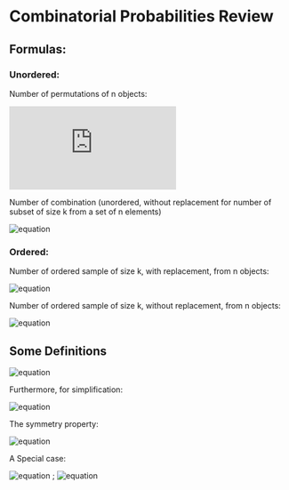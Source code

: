 # Combinatorial Probabilities Review

## Formulas:

### Unordered:
Number of permutations of n objects:

![equation](https://latex.codecogs.com/svg.latex?n!)

Number of combination (unordered, without replacement for number of subset of size k from a set of n elements)

![equation](https://latex.codecogs.com/svg.latex?\binom{n}{k}=\frac{n!}{k!(n-k)!}=\frac{n(n-1)..(n-k+1)}{k!}=\frac{nPk}{k!})

### Ordered:
Number of ordered sample of size k, with replacement, from n objects: 

![equation](https://latex.codecogs.com/svg.latex?n^k)

Number of ordered sample of size k, without replacement, from n objects:

![equation](https://latex.codecogs.com/svg.latex?n(n-1)..(n-k+1)=\frac{n!}{(n-k)!}=nPk)


## Some Definitions

![equation](https://latex.codecogs.com/svg.latex?\binom{n}{k}=\frac{n!}{k!(n-k)!}=_nC_k=C(n,k))

Furthermore, for simplification:

![equation](https://latex.codecogs.com/svg.latex?\binom{n}{k}=\frac{n!}{k!(n-k)!}=\frac{n(n-1)..(n-k+1)}{k!})

The symmetry property:

![equation](https://latex.codecogs.com/svg.latex?\binom{n}{k}=\binom{n}{n-k})

A Special case:

![equation](https://latex.codecogs.com/svg.latex?\binom{n}{0}=\binom{n}{n}=1)  ; ![equation](https://latex.codecogs.com/svg.latex?\binom{n}{1}=\binom{n}{n-1}=n)
